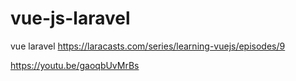 # vue-js-laravel
vue laravel
https://laracasts.com/series/learning-vuejs/episodes/9

https://youtu.be/gaoqbUvMrBs
